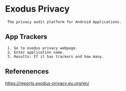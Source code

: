 Exodus Privacy
=====

     The privacy audit platform for Android Applications. 

App Trackers
------------

     1. Go to exodus privacy webpage.
     2. Enter application name.
     3. Results: If it has trackers and how many. 

Referenences
------------

  https://reports.exodus-privacy.eu.org/en/